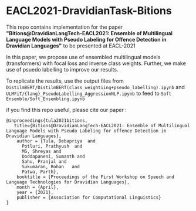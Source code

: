 # EACL2021-DravidianTask-Bitions
This repo contains implementation for the paper <b>"Bitions@DravidianLangTech-EACL2021: Ensemble of Multilingual Language Models with Pseudo Labeling for Offence Detection in Dravidian Languages"</b> to be presented at EACL-2021 

In this paper, we propose use of ensembled multilingual models (transformers) with focal loss and inverse class weights. Further, we make use of psuedo labelling to improve our results.

To replicate the results, use the output files from ```DistilmBERT/DistilmBERT(class_weightiing+pseudo_labelling).ipynb``` and ```ULMFiT/{lang}_PseudoLabelling_AggressionNLP.ipynb``` to feed to ```Soft Ensemble/Soft_Ensembling.ipynb```

if you find this repo useful, please cite our paper :
```
@inproceedings{tula2021bitions,
   title={Bitions@DravidianLangTech-EACL2021: Ensemble of Multilingual Language Models with Pseudo Labeling for offence Detection in Dravidian Languages},
    author = {Tula, Debapriya  and
      Potluri, Prathyush  and
      MS, Shreyas and
      Doddapaneni, Sumanth and
      Sahu, Pranjal and
      Sukumaran, Rohan   and
      Patwa, Parth},      
    booktitle = {Proceedings of the First Workshop on Speech and Language Technologies for Dravidian Languages},
    month = {April},
    year = {2021},
    publisher = {Association for Computational Linguistics}
}
```